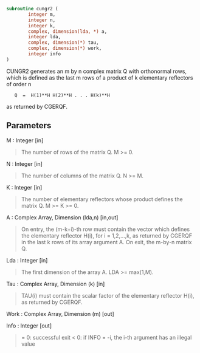 ```fortran
subroutine cungr2 (
		integer m,
		integer n,
		integer k,
		complex, dimension(lda, *) a,
		integer lda,
		complex, dimension(*) tau,
		complex, dimension(*) work,
		integer info
)
```

 CUNGR2 generates an m by n complex matrix Q with orthonormal rows,
 which is defined as the last m rows of a product of k elementary
 reflectors of order n

       Q  =  H(1)**H H(2)**H . . . H(k)**H

 as returned by CGERQF.

## Parameters
M : Integer [in]
> The number of rows of the matrix Q. M >= 0.

N : Integer [in]
> The number of columns of the matrix Q. N >= M.

K : Integer [in]
> The number of elementary reflectors whose product defines the
> matrix Q. M >= K >= 0.

A : Complex Array, Dimension (lda,n) [in,out]
> On entry, the (m-k+i)-th row must contain the vector which
> defines the elementary reflector H(i), for i = 1,2,...,k, as
> returned by CGERQF in the last k rows of its array argument
> A.
> On exit, the m-by-n matrix Q.

Lda : Integer [in]
> The first dimension of the array A. LDA >= max(1,M).

Tau : Complex Array, Dimension (k) [in]
> TAU(i) must contain the scalar factor of the elementary
> reflector H(i), as returned by CGERQF.

Work : Complex Array, Dimension (m) [out]

Info : Integer [out]
> = 0: successful exit
> < 0: if INFO = -i, the i-th argument has an illegal value

